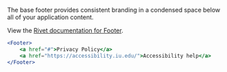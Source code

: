 The base footer provides consistent branding in a condensed space below all of your application content.

View the [Rivet documentation for Footer](https://rivet.uits.iu.edu/components/navigation/footer/).

```jsx
<Footer>
    <a href="#">Privacy Policy</a>
    <a href="https://accessibility.iu.edu/">Accessibility help</a>
</Footer>
```
